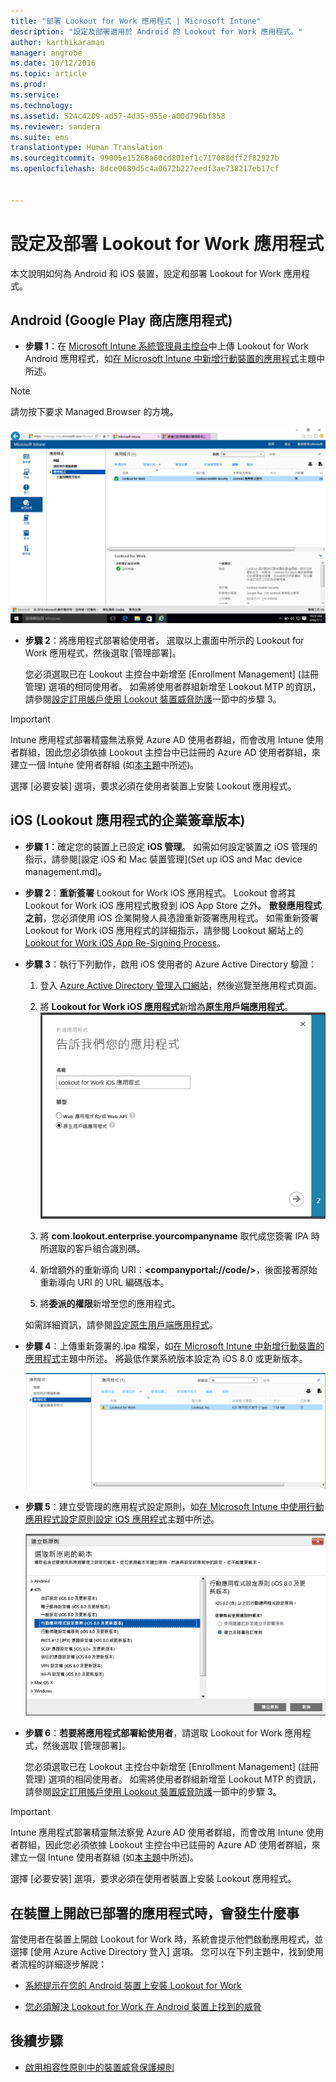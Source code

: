 ```yaml
---
title: "部署 Lookout for Work 應用程式 | Microsoft Intune"
description: "設定及部署適用於 Android 的 Lookout for Work 應用程式。"
author: karthikaraman
manager: angrobe
ms.date: 10/12/2016
ms.topic: article
ms.prod: 
ms.service: 
ms.technology: 
ms.assetid: 524c4209-ad57-4d35-955e-a00d796bf858
ms.reviewer: sandera
ms.suite: ems
translationtype: Human Translation
ms.sourcegitcommit: 99005e15268a60cd801ef1c717088dff2f82927b
ms.openlocfilehash: 8dce0689d5c4a0672b227eedf3ae738217eb17cf


---
```


# 設定及部署 Lookout for Work 應用程式
本文說明如何為 Android 和 iOS 裝置，設定和部署 Lookout for Work 應用程式。

## Android (Google Play 商店應用程式)

* **步驟 1**：在 [Microsoft Intune 系統管理員主控台](https://manage.microsoft.com)中上傳 Lookout for Work Android 應用程式，如[在 Microsoft Intune 中新增行動裝置的應用程式](https://docs.microsoft.com/en-us/intune/deploy-use/add-apps-for-mobile-devices-in-microsoft-intune)主題中所述。
>[!NOTE]
> 請勿按下要求 Managed Browser 的方塊。

![顯示清單中 Lookout for Work 應用程式之 Intune 管理主控台應用程式頁面的螢幕擷取畫面](../media/mtp/lookout-app-listed-intune-console.png)

* **步驟 2**：將應用程式部署給使用者。 選取以上畫面中所示的 Lookout for Work 應用程式，然後選取 [管理部署]。

  您必須選取已在 Lookout 主控台中新增至 [Enrollment Management] (註冊管理) 選項的相同使用者。  如需將使用者群組新增至 Lookout MTP 的資訊，請參閱[設定訂用帳戶使用 Lookout 裝置威脅防護](set-up-your-subscription-with-lookout-mtp#configure-your-subscription-with-lookout-mtp)一節中的步驟 3。
>[!IMPORTANT]
> Intune 應用程式部署精靈無法察覺 Azure AD 使用者群組，而會改用 Intune 使用者群組，因此您必須依據 Lookout 主控台中已註冊的 Azure AD 使用者群組，來建立一個 Intune 使用者群組 (如[本主題](plan-your-user-and-device-groups.md)中所述)。

選擇 [必要安裝] 選項，要求必須在使用者裝置上安裝 Lookout 應用程式。


## iOS (Lookout 應用程式的企業簽章版本)

* **步驟 1**：確定您的裝置上已設定 **iOS 管理**。 如需如何設定裝置之 iOS 管理的指示，請參閱[設定 iOS 和 Mac 裝置管理](Set up iOS and Mac device management.md)。

* **步驟 2**：**重新簽署** Lookout for Work iOS 應用程式。 Lookout 會將其 Lookout for Work iOS 應用程式散發到 iOS App Store 之外。 **散發應用程式之前**，您必須使用 iOS 企業開發人員憑證重新簽署應用程式。 如需重新簽署 Lookout for Work iOS 應用程式的詳細指示，請參閱 Lookout 網站上的 [Lookout for Work iOS App Re-Signing Process](https://personal.support.lookout.com/hc/en-us/articles/114094038714)。


* **步驟 3**：執行下列動作，啟用 iOS 使用者的 Azure Active Directory 驗證：
  1.  登入 [Azure Active Directory 管理入口網站](https://manage.windowsazure.com)，然後巡覽至應用程式頁面。
  2.  將 **Lookout for Work iOS 應用程式**新增為**原生用戶端應用程式**。
  ![顯示 [原生用戶端應用程式] 選項之 [新增應用程式] 對話方塊的螢幕擷取畫面](../media/mtp/aad-add-app.png)
  
  3. 將 **com.lookout.enterprise.yourcompanyname** 取代成您簽署 IPA 時所選取的客戶組合識別碼。
  4.  新增額外的重新導向 URI：**&lt;companyportal://code/>**，後面接著原始重新導向 URI 的 URL 編碼版本。
  5.  將**委派的權限**新增至您的應用程式。

  如需詳細資訊，請參閱[設定原生用戶端應用程式](https://azure.microsoft.com/en-us/documentation/articles/app-service-mobile-how-to-configure-active-directory-authentication/#optional-configure-a-native-client-application)。


* **步驟 4**：上傳重新簽署的.ipa 檔案，如[在 Microsoft Intune 中新增行動裝置的應用程式](https://docs.microsoft.com/en-us/intune/deploy-use/add-apps-for-mobile-devices-in-microsoft-intune)主題中所述。 將最低作業系統版本設定為 iOS 8.0 或更新版本。

  ![顯示應用程式清單中 Lookout for Work 應用程式之 Intune 系統管理員主控台應用程式頁面的螢幕擷取畫面](../media/mtp/ios-app-uploaded-intune.png)

* **步驟 5**：建立受管理的應用程式設定原則，如[在 Microsoft Intune 中使用行動應用程式設定原則設定 iOS 應用程式](https://docs.microsoft.com/en-us/intune/deploy-use/configure-ios-apps-with-mobile-app-configuration-policies-in-microsoft-intune)主題中所述。

  ![反白顯示 iOS 8.0 或更新版應用程式設定原則之 [建立新原則精靈] 的螢幕擷取畫面](../media/mtp/ios-app-config.png)

* **步驟 6**：**若要將應用程式部署給使用者**，請選取 Lookout for Work 應用程式，然後選取 [管理部署]。

  您必須選取已在 Lookout 主控台中新增至 [Enrollment Management] (註冊管理) 選項的相同使用者。  如需將使用者群組新增至 Lookout MTP 的資訊，請參閱[設定訂用帳戶使用 Lookout 裝置威脅防護](set-up-your-subscription-with-lookout-mtp#configure-your-subscription-with-lookout-mtp)一節中的步驟 3。
>[!IMPORTANT]
> Intune 應用程式部署精靈無法察覺 Azure AD 使用者群組，而會改用 Intune 使用者群組，因此您必須依據 Lookout 主控台中已註冊的 Azure AD 使用者群組，來建立一個 Intune 使用者群組 (如[本主題](plan-your-user-and-device-groups.md)中所述)。

選擇 [必要安裝] 選項，要求必須在使用者裝置上安裝 Lookout 應用程式。

## 在裝置上開啟已部署的應用程式時，會發生什麼事




當使用者在裝置上開啟 Lookout for Work 時，系統會提示他們啟動應用程式，並選擇 [使用 Azure Active Directory 登入] 選項。 您可以在下列主題中，找到使用者流程的詳細逐步解說：

* [系統提示在您的 Android 裝置上安裝 Lookout for Work](http://docs.microsoft.com/intune/enduser/you-are-prompted-to-install-lookout-for-work-android)

* [您必須解決 Lookout for Work 在 Android 裝置上找到的威脅](http://docs.microsoft.com/intune/enduser/you-need-to-resolve-a-threat-found-by-lookout-for-work-android)

## 後續步驟
* [啟用相容性原則中的裝置威脅保護規則](enable-device-threat-protection-rule-in-compliance-policy.md)



<!--HONumber=Oct16_HO2-->


